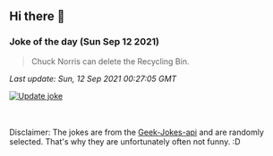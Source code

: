## Hi there 👋

### Joke of the day (Sun Sep 12 2021)
<!-- joke -->
>Chuck Norris can delete the Recycling Bin.
<!-- /joke -->

*Last update: Sun, 12 Sep 2021 00:27:05 GMT*

[![Update joke](https://github.com/nclskfm/nclskfm/actions/workflows/joke.yml/badge.svg)](https://github.com/nclskfm/nclskfm/actions/workflows/joke.yml)

<br><br>
Disclaimer: The jokes are from the [Geek-Jokes-api](https://github.com/sameerkumar18/geek-joke-api) and are randomly selected. That's why they are unfortunately often not funny. :D
